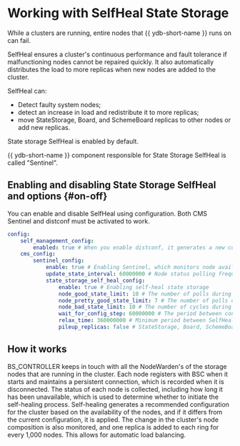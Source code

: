 # Working with SelfHeal State Storage

While a clusters are running, entire nodes that {{ ydb-short-name }} runs on can fail.

SelfHeal ensures a cluster's continuous performance and fault tolerance if malfunctioning nodes cannot be repaired quickly.
It also automatically distributes the load to more replicas when new nodes are added to the cluster.

SelfHeal can:

* Detect faulty system nodes;
* detect an increase in load and redistribute it to more replicas;
* move StateStorage, Board, and SchemeBoard replicas to other nodes or add new replicas.

State storage SelfHeal is enabled by default.

{{ ydb-short-name }} component responsible for State Storage SelfHeal is called "Sentinel".

## Enabling and disabling State Storage SelfHeal and options {#on-off}

You can enable and disable SelfHeal using configuration.
Both CMS Sentinel and distconf must be activated to work.

```yaml
config:
  	self_management_config:
    	enabled: true # When you enable distconf, it generates a new configuration and sends it to the nodes
  	cms_config:
		sentinel_config:
			enable: true # Enabling Sentinel, which monitors node availability and issues a self-heal command in distconf
			update_state_interval: 60000000 # Node status polling frequency. Default is 1 minute
			state_storage_self_heal_config:
				enable: true # Enabling self-heal state storage
				node_good_state_limit: 10 # The number of polls during which the node must be in good condition (available) in order to be used in the configuration
				node_pretty_good_state_limit: 7 # The number of polls during which the node must be in good condition in order to use it in the configuration, but the SelfHeal command is not issued in distconf
				node_bad_state_limit: 10 # The number of cycles during which the node must be unavailable in order to issue the self-heal command in distconf
				wait_for_config_step: 60000000 # The period between configuration change steps. The default value is 1 minute.
                relax_time: 360000000 # Minimum period between SelfHeal. commands. Default is 10 minutes
				pileup_replicas: false # StateStorage, Board, SchemeBoard replicas should be located on the same node. If the cluster can be rolled back to the old V1 config version, this will result in a compatible state
```

## How it works

BS_CONTROLLER keeps in touch with all the NodeWarden's of the storage nodes that are running in the cluster.
Each node registers with BSC when it starts and maintains a persistent connection, which is recorded when it is disconnected.
The status of each node is collected, including how long it has been unavailable, which is used to determine whether to initiate the self-healing process.
Self-healing generates a recommended configuration for the cluster based on the availability of the nodes, and if it differs from the current configuration, it is applied.
The change in the cluster's node composition is also monitored, and one replica is added to each ring for every 1,000 nodes. This allows for automatic load balancing.
